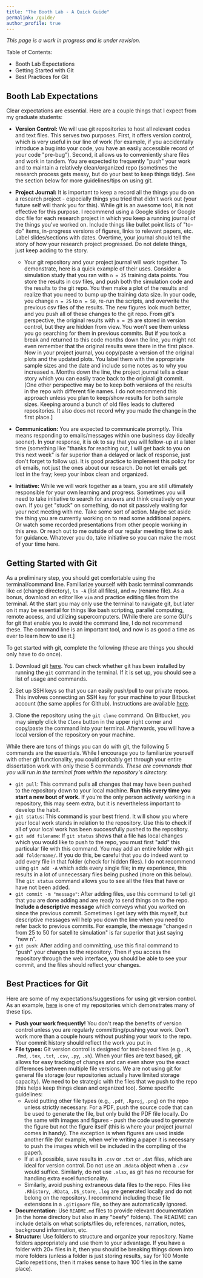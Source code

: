 ```yaml
---
title: "The Booth Lab - A Quick Guide"
permalink: /guide/
author_profile: true
---
```


*This page is a work in progress and is under revision.*

Table of Contents:
* Booth Lab Expectations
* Getting Started with Git
* Best Practices for Git

Booth Lab Expectations
------

Clear expectations are essential.  Here are a couple things that I expect from my graduate students:

* **Version Control:** We will use git repositories to host all relevant codes and text files.  This serves two purposes.  First, it offers version control, which is very useful in our line of work (for example, if you accidentally introduce a bug into your code, you have an easily accessible record of your code "pre-bug").  Second, it allows us to conveniently share files and work in tandem.  You are expected to frequently "push" your work and to maintain a relatively clean/organized repo (sometimes the research process gets messy, but do your best to keep things tidy).  See the section below for more guidelines/tips on using git. 

* **Project Journal:** It is important to keep a record all the things you do on a research project - especially things you tried that didn't work out (your future self will thank you for this).  While git is an awesome tool, it is not effective for this purpose.  I recommend using a Google slides or Google doc file for each research project in which you keep a running journal of the things you've worked on.  Include things like bullet point lists of "to-do" items, in-progress versions of figures, links to relevant papers, etc.  Label slides/sections with dates.  Overtime, your journal should tell the story of how your research project progressed.  Do not delete things, just keep adding to the story.
	+ Your git repository and your project journal will work together.  To demonstrate, here is a quick example of their uses.  Consider a simulation study that you ran with `n = 25` training data points.  You store the results in csv files, and push both the simulation code and the results to the git repo.  You then make a plot of the results and realize that you need to bump up the training data size.  In your code, you change `n = 25` to `n = 50`, re-run the scripts, and overwrite the previous csv files of the results.  The new figures look much better, and you push all of these changes to the git repo.  From git's perspective, the original results with `n = 25` are stored in version control, but they are hidden from view.  You won't see them unless you go searching for them in previous commits.  But if you took a break and returned to this code months down the line, you might not even remember that the original results were there in the first place.  Now in your project journal, you copy/paste a version of the original plots and the updated plots.  You label them with the appropriate sample sizes and the date and include some notes as to why you increased `n`.  Months down the line, the project journal tells a clear story which you can easily trace back to the original git commit.  [One other perspective may be to keep both versions of the results in the repo with different file names.  I do not recommend this approach unless you plan to keep/show results for both sample sizes.  Keeping around a bunch of old files leads to cluttered repositories.  It also does not record why you made the change in the first place.]

* **Communication:** You are expected to communicate promptly.  This means responding to emails/messages within one business day (ideally sooner).  In your response, it is ok to say that you will follow-up at a later time (something like "thanks for reaching out, I will get back to you on this next week" is far superior than a delayed or lack of response, just don't forget to follow up).  It is good practice to implement this policy for *all* emails, not just the ones about our research.  Do not let emails get lost in the fray; keep your inbox clean and organized.

* **Initiative:** While we will work together as a team, you are still ultimately responsible for your own learning and progress.  Sometimes you will need to take initiative to search for answers and think creatively on your own.  If you get "stuck" on something, do not sit passively waiting for your next meeting with me.  Take some sort of action.  Maybe set aside the thing you are currently working on to read some additional papers.  Or watch some recorded presentations from other people working in this area.  Or reach out to me outside of our regular meeting time to ask for guidance.  Whatever you do, take initiative so you can make the most of your time here.

Getting Started with Git
------

As a preliminary step, you should get comfortable using the terminal/command line.  Familiarize yourself with basic terminal commands like `cd` (change directory), `ls -A` (list all files), and `mv` (rename file).  As a bonus, download an editor like `vim` and practice editing files from the terminal.  At the start you may only use the terminal to navigate git, but later on it may be essential for things like bash scripting, parallel computing, remote access, and utilizing supercomputers.  [While there are some GUI's for git that enable you to avoid the command line, I do not recommend these.  The command line is an important tool, and now is as good a time as ever to learn how to use it.]

To get started with git, complete the following (these are things you should only have to do once).

1. Download git [here](https://git-scm.com/downloads).  You can check whether git has been installed by running the `git` command in the terminal.  If it is set up, you should see a list of usage and commands.

2. Set up SSH keys so that you can easily push/pull to our private repos.  This involves connecting an SSH key for your machine to your Bitbucket account (the same applies for Github).  Instructions are available [here](https://support.atlassian.com/bitbucket-cloud/docs/configure-ssh-and-two-step-verification/).  

3. Clone the repository using the `git clone` command.  On Bitbucket, you may simply click the `Clone` button in the upper right corner and copy/paste the command into your terminal.  Afterwards, you will have a local version of the repository on your machine.

While there are tons of things you can do with git, the following 5 commands are the essentials.  While I encourage you to familiarize yourself with other git functionality, you could probably get through your entire dissertation work with only these 5 commands.  *These are commands that you will run in the terminal from within the repository's directory.*

* `git pull`: This command pulls all changes that may have been pushed to the repository down to your local machine.  **Run this every time you start a new bout of work.**  If you're the only person actively working in a repository, this may seem extra, but it is nevertheless important to develop the habit.
* `git status`: This command is your best friend.  It will show you where your local work stands in relation to the repository.  Use this to check if all of your local work has been successfully pushed to the repository.
* `git add filename`: If `git status` shows that a file has local changes which you would like to push to the repo, you must first "add" this particular file with this command.  You may add an entire folder with `git add foldername/`.  If you do this, be careful that you do indeed want to add every file in that folder (check for hidden files).  I do not recommend using `git add -A` which adds every single file; in my experience, this results in a lot of unnecessary files being pushed (more on this below).  The `git status` command allows you to see all the files that have or have not been added.
* `git commit -m "message"`: After adding files, use this command to tell git that you are done adding and are ready to send things on to the repo.  **Include a descriptive message** which conveys what you worked on since the previous commit.  Sometimes I get lazy with this myself, but descriptive messages will help you down the line when you need to refer back to previous commits.  For example, the message "changed n from 25 to 50 for satellite simulation" is far superior that just saying "new n".
* `git push`: After adding and committing, use this final command to "push" your changes to the repository.  Then if you access the repository through the web interface, you should be able to see your commit, and the files should reflect your changes.

Best Practices for Git
------

Here are some of my expectations/suggestions for using git version control.  As an example, [here](https://bitbucket.org/gramacylab/deepgp-ex/src/master/) is one of my repositories which demonstrates many of these tips.

* **Push your work frequently!** You don't reap the benefits of version control unless you are regularly committing/pushing your work.  Don't work more than a couple hours without pushing your work to the repo.  Your commit history should reflect the work you put in. 
* **File types:** Git version control is designed for text-based files (e.g., `.R`, `.Rmd`, `.tex`, `.txt`, `.csv`, `.py`, `.sh`).  When your files are text based, git allows for easy tracking of changes and can even show you the exact differences between multiple file versions.  We are not using git for general file storage (our repositories actually have limited storage capacity).  We need to be strategic with the files that we push to the repo (this helps keep things clean and organized too).  Some specific guidelines:
	+ Avoid putting other file types (e.g., `.pdf`, `.Rproj`, `.png`) on the repo unless strictly necessary.  For a PDF, push the source code that can be used to generate the file, but only build the PDF file locally.  Do the same with images and figures - push the code used to generate the figure but not the figure itself (this is where your project journal comes in handy).  The exception is when figures are used inside another file (for example, when we're writing a paper it is necessary to push the images which will be included in the compiling of the paper).  
	+ If at all possible, save results in `.csv` or `.txt` or `.dat` files, which are ideal for version control.  Do not use an `.Rdata` object when a `.csv` would suffice.  Similarly, do not use `.xlsx`, as git has no recourse for handling extra excel functionality.
	+ Similarly, avoid pushing extraneous data files to the repo.  Files like `.Rhistory`, `.RData`, `.DS_store`, `.log` are generated locally and do not belong on the repository.  I recommend including these file extensions in a `.gitignore` file, so they are automatically ignored.
* **Documentation:** Use `README.md` files to provide relevant documentation (in the home directory but also in any "beefy" folders).  The README can include details on what scripts/files do, references, narration, notes, background information, etc.
* **Structure:** Use folders to structure and organize your repository.  Name folders appropriately and use them to your advantage.  If you have a folder with 20+ files in it, then you should be breaking things down into more folders (unless a folder is just storing results, say for 100 Monte Carlo repetitions, then it makes sense to have 100 files in the same place).


